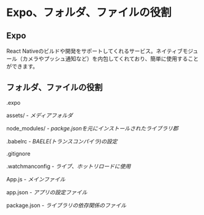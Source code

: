 # Expo、フォルダ、ファイルの役割

## Expo

React Nativeのビルドや開発をサポートしてくれるサービス。ネイティブモジュール（カメラやプッシュ通知など）を内包してくれており、簡単に使用することができます。


## フォルダ、ファイルの役割

.expo

assets/ - _メディアフォルダ_

node_modules/ - _packge.jsonを元にインストールされたライブラリ郡_

.babelrc - _BAELE(トランスコンパイラ)の設定_

.gitignore

.watchmanconfig - _ライブ、ホットリロードに使用_

App.js - _メインファイル_

app.json - _アプリの設定ファイル_

package.json - _ライブラリの依存関係のファイル_
